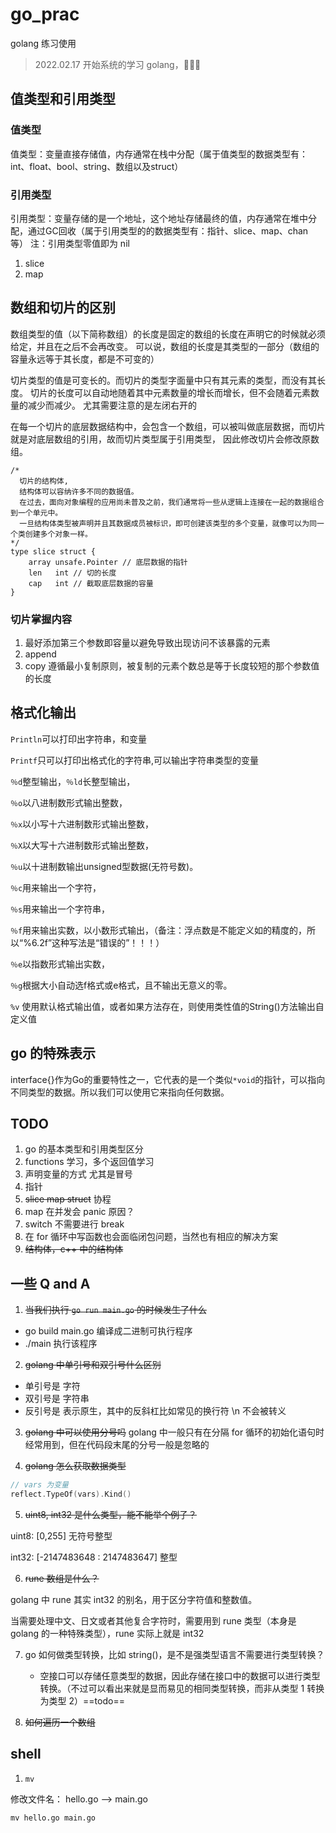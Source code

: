 # go_prac


golang 练习使用

> 2022.02.17 开始系统的学习 golang，💪💪💪
## 值类型和引用类型
### 值类型
值类型：变量直接存储值，内存通常在栈中分配（属于值类型的数据类型有：int、float、bool、string、数组以及struct）


### 引用类型
引用类型：变量存储的是一个地址，这个地址存储最终的值，内存通常在堆中分配，通过GC回收（属于引用类型的的数据类型有：指针、slice、map、chan等）
注：引用类型零值即为 nil
1. slice
2. map

## 数组和切片的区别

数组类型的值（以下简称数组）的长度是固定的数组的长度在声明它的时候就必须给定，并且在之后不会再改变。
可以说，数组的长度是其类型的一部分（数组的容量永远等于其长度，都是不可变的）

切片类型的值是可变长的。而切片的类型字面量中只有其元素的类型，而没有其长度。
切片的长度可以自动地随着其中元素数量的增长而增长，但不会随着元素数量的减少而减少。
尤其需要注意的是左闭右开的

在每一个切片的底层数据结构中，会包含一个数组，可以被叫做底层数据，而切片就是对底层数组的引用，故而切片类型属于引用类型，
因此修改切片会修改原数组。

```
/* 
  切片的结构体,
  结构体可以容纳许多不同的数据值。
  在过去，面向对象编程的应用尚未普及之前，我们通常将一些从逻辑上连接在一起的数据组合到一个单元中。
  一旦结构体类型被声明并且其数据成员被标识，即可创建该类型的多个变量，就像可以为同一个类创建多个对象一样。
*/
type slice struct {
    array unsafe.Pointer // 底层数据的指针
    len   int // 切的长度
    cap   int // 截取底层数据的容量
}
```

### 切片掌握内容

1. 最好添加第三个参数即容量以避免导致出现访问不该暴露的元素
2. append
3. copy 遵循最小复制原则，被复制的元素个数总是等于长度较短的那个参数值的长度

## 格式化输出
``Println``可以打印出字符串，和变量


``Printf``只可以打印出格式化的字符串,可以输出字符串类型的变量


``％d``整型输出，``％ld``长整型输出，

``％o``以八进制数形式输出整数，

``％x``以小写十六进制数形式输出整数，

``％X``以大写十六进制数形式输出整数，

``％u``以十进制数输出unsigned型数据(无符号数)。

``％c``用来输出一个字符，

``％s``用来输出一个字符串，

``％f``用来输出实数，以小数形式输出，（备注：浮点数是不能定义如的精度的，所以“%6.2f”这种写法是“错误的”！！！）

``％e``以指数形式输出实数，

``％g``根据大小自动选f格式或e格式，且不输出无意义的零。

``%v``	使用默认格式输出值，或者如果方法存在，则使用类性值的String()方法输出自定义值

## go 的特殊表示
interface{}作为Go的重要特性之一，它代表的是一个类似``*void``的指针，可以指向不同类型的数据。所以我们可以使用它来指向任何数据。
## TODO

1. go 的基本类型和引用类型区分
2. functions 学习，多个返回值学习
3. 声明变量的方式 尤其是冒号
4. 指针 
5. ~~slice map struct~~ 协程
6. map 在并发会 panic 原因？
7. switch 不需要进行 break
8. 在 for 循环中写函数也会面临闭包问题，当然也有相应的解决方案
9. ~~结构体，c++ 中的结构体~~


## 一些 Q and A

1. ~~当我们执行 `go run main.go` 的时候发生了什么~~

- go build main.go 编译成二进制可执行程序
- ./main 执行该程序

2. ~~golang 中单引号和双引号什么区别~~

- 单引号是 字符
- 双引号是 字符串
- 反引号是 表示原生，其中的反斜杠比如常见的换行符 \n 不会被转义

3. ~~golang 中可以使用分号吗~~
golang 中一般只有在分隔 for 循环的初始化语句时经常用到，但在代码段末尾的分号一般是忽略的

4. ~~golang 怎么获取数据类型~~

```go
// vars 为变量
reflect.TypeOf(vars).Kind()
```
5. ~~uint8, int32 是什么类型，能不能举个例子？~~

uint8: [0,255] 无符号整型

int32: [-2147483648 : 2147483647] 整型

6. ~~rune 数组是什么？~~

golang 中 rune 其实 int32 的别名，用于区分字符值和整数值。

当需要处理中文、日文或者其他复合字符时，需要用到 rune 类型（本身是 golang 的一种特殊类型），rune 实际上就是 int32

7. go 如何做类型转换，比如 string()，是不是强类型语言不需要进行类型转换？
    - 空接口可以存储任意类型的数据，因此存储在接口中的数据可以进行类型转换。（不过可以看出来就是显而易见的相同类型转换，而非从类型 1 转换为类型 2）==todo==

8. ~~如何遍历一个数组~~


## shell

1. `mv`

修改文件名： hello.go --> main.go

```shell
mv hello.go main.go
```